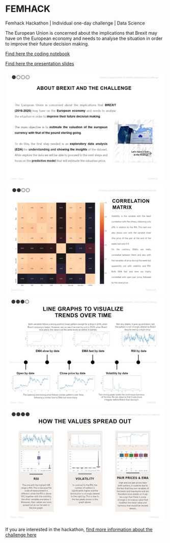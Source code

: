 # FEMHACK
Femhack Hackathon | Individual one-day challenge | Data Science

The European Union is concerned about the implications that Brexit may have on the European economy and needs to analyse the situation in order to improve their future decision making. 

[Find here the coding notebook](https://github.com/GloriaiXIII/femhack/blob/main/femhack_data_hackthemarkets.ipynb)

[Find here the presentation slides](https://slides.com/gloriaixiii/minimal)

![slide1](https://github.com/GloriaiXIII/femhack/blob/main/img/slide1.jpg)
![slide2](https://github.com/GloriaiXIII/femhack/blob/main/img/slide2.jpg)
![slide3](https://github.com/GloriaiXIII/femhack/blob/main/img/slide3.jpg)
![slide4](https://github.com/GloriaiXIII/femhack/blob/main/img/slide4.jpg)

If you are interested in the hackathon, [find more information about the challenge here](https://nuwe.io/challenge/hack-the-markets-eda)



